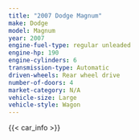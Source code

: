 ```yaml
---
title: "2007 Dodge Magnum"
make: Dodge
model: Magnum
year: 2007
engine-fuel-type: regular unleaded
engine-hp: 190
engine-cylinders: 6
transmission-type: Automatic
driven-wheels: Rear wheel drive
number-of-doors: 4
market-category: N/A
vehicle-size: Large
vehicle-style: Wagon
---
```


{{< car_info >}}
